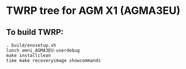 # TWRP tree for AGM X1 (AGMA3EU)

To build TWRP:
--------------


    . build/envsetup.sh
    lunch omni_AGMA3EU-userdebug
    make installclean
    time make recoveryimage showcommands
